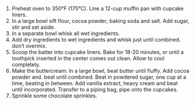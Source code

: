 1. Preheat oven to 350°F (175°C). Line a 12-cup muffin pan with cupcake liners.
2. In a large bowl sift flour, cocoa powder, baking soda and salt. Add sugar, stir and set aside.
3. In a separate bowl whisk all wet ingredients.
4. Add dry ingredients to wet ingredients and whisk just until combined. don’t overmix.
5. Scoop the batter into cupcake liners. Bake for 18-20 minutes, or until a toothpick inserted in the center comes out clean. Allow to cool completely.
6. Make the buttercream: In a large bowl, beat butter until fluffy. Add cocoa powder and. beat until combined. Beat in powdered sugar, one cup at a time, beating in between. Add vanilla extract, heavy cream and beat until incorporated. Transfer to a piping bag, pipe onto the cupcakes. 
7. Sprinkle some chocolate sprinkles.